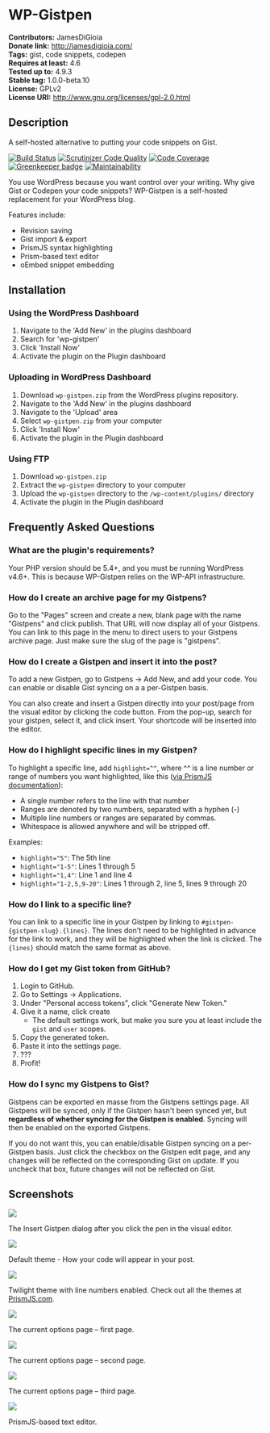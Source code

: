 # WP-Gistpen #

**Contributors:** JamesDiGioia  
**Donate link:** http://jamesdigioia.com/  
**Tags:** gist, code snippets, codepen  
**Requires at least:** 4.6  
**Tested up to:** 4.9.3  
**Stable tag:** 1.0.0-beta.10  
**License:** GPLv2  
**License URI:** http://www.gnu.org/licenses/gpl-2.0.html  

## Description ##

A self-hosted alternative to putting your code snippets on Gist.

[![Build Status](https://scrutinizer-ci.com/g/mAAdhaTTah/WP-Gistpen/badges/build.png?b=develop)](https://scrutinizer-ci.com/g/mAAdhaTTah/WP-Gistpen/build-status/develop) [![Scrutinizer Code Quality](https://scrutinizer-ci.com/g/mAAdhaTTah/WP-Gistpen/badges/quality-score.png?b=develop)](https://scrutinizer-ci.com/g/mAAdhaTTah/WP-Gistpen/?branch=develop) [![Code Coverage](https://scrutinizer-ci.com/g/mAAdhaTTah/WP-Gistpen/badges/coverage.png?b=develop)](https://scrutinizer-ci.com/g/mAAdhaTTah/WP-Gistpen/?branch=develop)[![Greenkeeper badge](https://badges.greenkeeper.io/mAAdhaTTah/wp-gistpen.svg)](https://greenkeeper.io/) [![Maintainability](https://api.codeclimate.com/v1/badges/0eee18837a01d55dd33e/maintainability)](https://codeclimate.com/github/mAAdhaTTah/wp-gistpen/maintainability)

You use WordPress because you want control over your writing. Why give Gist or Codepen your code snippets? WP-Gistpen is a self-hosted replacement for your WordPress blog.

Features include:

* Revision saving
* Gist import & export
* PrismJS syntax highlighting
* Prism-based text editor
* oEmbed snippet embedding

## Installation ##

### Using the WordPress Dashboard ###

1. Navigate to the 'Add New' in the plugins dashboard
2. Search for 'wp-gistpen'
3. Click 'Install Now'
4. Activate the plugin on the Plugin dashboard

### Uploading in WordPress Dashboard ###

1. Download `wp-gistpen.zip` from the WordPress plugins repository.
2. Navigate to the 'Add New' in the plugins dashboard
3. Navigate to the 'Upload' area
4. Select `wp-gistpen.zip` from your computer
5. Click 'Install Now'
6. Activate the plugin in the Plugin dashboard

### Using FTP ###

1. Download `wp-gistpen.zip`
2. Extract the `wp-gistpen` directory to your computer
3. Upload the `wp-gistpen` directory to the `/wp-content/plugins/` directory
4. Activate the plugin in the Plugin dashboard

## Frequently Asked Questions ##

### What are the plugin's requirements? ###

Your PHP version should be 5.4+, and you must be running WordPress v4.6+. This is because WP-Gistpen relies on the WP-API infrastructure.

### How do I create an archive page for my Gistpens? ###

Go to the "Pages" screen and create a new, blank page with the name "Gistpens" and click publish. That URL will now display all of your Gistpens. You can link to this page in the menu to direct users to your Gistpens archive page. Just make sure the slug of the page is "gistpens".

### How do I create a Gistpen and insert it into the post? ###

To add a new Gistpen, go to Gistpens -> Add New, and add your code. You can enable or disable Gist syncing on a a per-Gistpen basis.

You can also create and insert a Gistpen directly into your post/page from the visual editor by clicking the code button. From the pop-up, search for your gistpen, select it, and click insert. Your shortcode will be inserted into the editor.

### How do I highlight specific lines in my Gistpen? ###

To highlight a specific line, add `highlight=^^`, where ^^ is a line number or range of numbers you want highlighted, like this ([via PrismJS documentation](http://prismjs.com/plugins/line-highlight/)):

* A single number refers to the line with that number
* Ranges are denoted by two numbers, separated with a hyphen (-)
* Multiple line numbers or ranges are separated by commas.
* Whitespace is allowed anywhere and will be stripped off.

Examples:

* `highlight="5"`: The 5th line
* `highlight="1-5"`: Lines 1 through 5
* `highlight="1,4"`: Line 1 and line 4
* `highlight="1-2,5,9-20"`: Lines 1 through 2, line 5, lines 9 through 20

### How do I link to a specific line? ###

You can link to a specific line in your Gistpen by linking to `#gistpen-{gistpen-slug}.{lines}`. The lines don't need to be highlighted in advance for the link to work, and they will be highlighted when the link is clicked. The `{lines}` should match the same format as above.

### How do I get my Gist token from GitHub? ###

1. Login to GitHub.
2. Go to Settings -> Applications.
3. Under "Personal access tokens", click "Generate New Token."
4. Give it a name, click create
	* The default settings work, but make you sure you at least include the `gist` and `user` scopes.
5. Copy the generated token.
6. Paste it into the settings page.
7. ???
8. Profit!

### How do I sync my Gistpens to Gist? ###

Gistpens can be exported en masse from the Gistpens settings page. All Gistpens will be synced, only if the Gistpen hasn't been synced yet, but **regardless of whether syncing for the Gistpen is enabled**. Syncing will then be enabled on the exported Gistpens.

If you do not want this, you can enable/disable Gistpen syncing on a per-Gistpen basis. Just click the checkbox on the Gistpen edit page, and any changes will be reflected on the corresponding Gist on update. If you uncheck that box, future changes will not be reflected on Gist.

## Screenshots ##

![](screenshot-1.png)

The Insert Gistpen dialog after you click the pen in the visual editor.

![](screenshot-2.png)

Default theme - How your code will appear in your post.

![](screenshot-3.png)

Twilight theme with line numbers enabled. Check out all the themes at [PrismJS.com](http://prismjs.com).

![](screenshot-4.png)

The current options page – first page.

![](screenshot-5.png)

The current options page – second page.

![](screenshot-6.png)

The current options page – third page.

![](screenshot-7.png)

PrismJS-based text editor.
